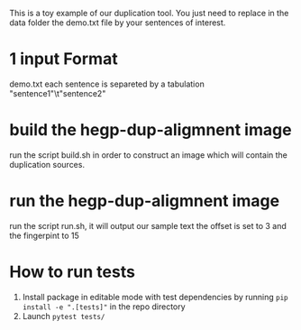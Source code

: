 This is a toy example of our duplication tool. You just need to replace in the data folder the demo.txt file by your sentences of interest.

# 1 input Format

demo.txt
each sentence is separeted by a tabulation
"sentence1"\t"sentence2"

# build the hegp-dup-aligmnent image

run the script build.sh in order to construct an image which will contain the duplication sources.

# run the  hegp-dup-aligmnent image

run the script run.sh, it will output our sample text 
the offset is set to 3 and the fingerpint to 15

# How to run tests

1. Install package in editable mode with test dependencies by running `pip install -e ".[tests]"` in the repo directory
2. Launch `pytest tests/`
